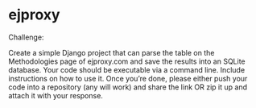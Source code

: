 # ejproxy
Challenge:

Create a simple Django project that can parse the table on the Methodologies page of ejproxy.com and save the results into an SQLite database.
Your code should be executable via a command line. Include instructions on how to use it.
Once you’re done, please either push your code into a repository (any will work) and share the link OR zip it up and attach it with your response.
